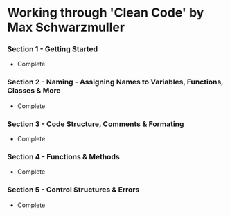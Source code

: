 # Working through 'Clean Code' by Max Schwarzmuller

### Section 1 - Getting Started

- Complete

### Section 2 - Naming - Assigning Names to Variables, Functions, Classes & More

- Complete

### Section 3 - Code Structure, Comments & Formating

- Complete

### Section 4 - Functions & Methods

- Complete

### Section 5 - Control Structures & Errors

- Complete
